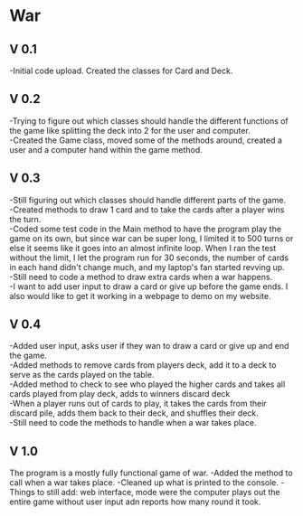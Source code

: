 # War


## V 0.1 
-Initial code upload. Created the classes for Card and Deck.

## V 0.2
-Trying to figure out which classes should handle the different functions of the game like splitting the deck into 2 for the user and computer.
<br>-Created the Game class, moved some of the methods around, created a user and a computer hand within the game method.

## V 0.3
-Still figuring out which classes should handle different parts of the game.
<br>-Created methods to draw 1 card and to take the cards after a player wins the turn.
<br>-Coded some test code in the Main method to have the program play the game on its own, but since war can be super long, I limited it to 500 turns
or else it seems like it goes into an almost infinite loop. When I ran the test without the limit, I let the program run for 30 seconds, the number 
of cards in each hand didn't change much, and my laptop's fan started revving up.
<br>-Still need to code a method to draw extra cards when a war happens.
<br>-I want to add user input to draw a card or give up before the game ends. I also would like to get it working in a webpage to demo on my website.

## V 0.4
-Added user input, asks user if they wan to draw a card or give up and end the game.
<br>-Added methods to remove cards from players deck, add it to a deck to serve as the cards played on the table.
<br>-Added method to check to see who played the higher cards and takes all cards played from play deck, adds to winners discard deck
<br>-When a player runs out of cards to play, it takes the cards from their discard pile, adds them back to their deck, and shuffles their deck.
<br>-Still need to code the methods to handle when a war takes place.

## V 1.0
The program is a mostly fully functional game of war.
-Added the method to call when a war takes place.
-Cleaned up what is printed to the console.
-Things to still add: web interface, mode were the computer plays out the entire game without user input adn reports how many round it took.
